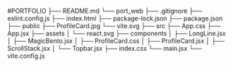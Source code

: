 #PORTFOLIO
├── README.md
└── port_web
    ├── .gitignore
    ├── eslint.config.js
    ├── index.html
    ├── package-lock.json
    ├── package.json
    ├── public
        ├── ProfileCard.jpg
        └── vite.svg
    ├── src
        ├── App.css
        ├── App.jsx
        ├── assets
        │   └── react.svg
        ├── components
        │   ├── LongLine.jsx
        │   ├── MagicBento.jsx
        │   ├── ProfileCard.css
        │   ├── ProfileCard.jsx
        │   ├── ScrollStack.jsx
        │   └── Topbar.jsx
        ├── index.css
        └── main.jsx
    └── vite.config.js
